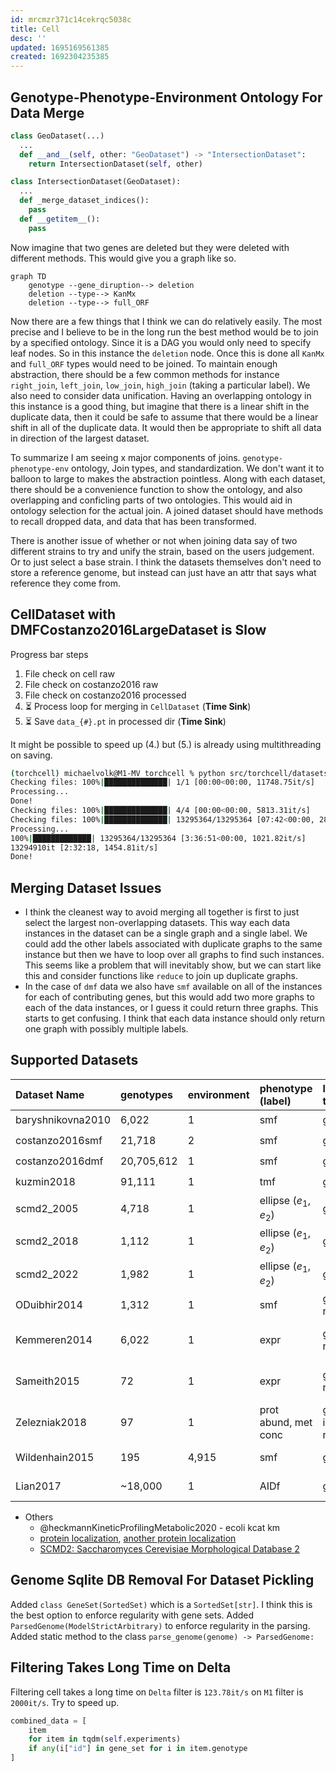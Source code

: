 ```yaml
---
id: mrcmzr371c14cekrqc5038c
title: Cell
desc: ''
updated: 1695169561385
created: 1692304235385
---
```


## Genotype-Phenotype-Environment Ontology For Data Merge

```python
class GeoDataset(...)
  ...
  def __and__(self, other: "GeoDataset") -> "IntersectionDataset":
    return IntersectionDataset(self, other)

class IntersectionDataset(GeoDataset):
  ...
  def _merge_dataset_indices():
    pass
  def __getitem__():
    pass
```

Now imagine that two genes are deleted but they were deleted with different methods. This would give you a graph like so.

```mermaid
graph TD
    genotype --gene_diruption--> deletion
    deletion --type--> KanMx
    deletion --type--> full_ORF
```

Now there are a few things that I think we can do relatively easily. The most precise and I believe to be in the long run the best method would be to join by a specified ontology. Since it is a DAG you would only need to specify leaf nodes. So in this instance the `deletion` node. Once this is done all `KanMx` and `full_ORF` types would need to be joined. To maintain enough abstraction, there should be a few common methods for instance `right_join`, `left_join`, `low_join`, `high_join` (taking a particular label). We also need to consider data unification. Having an overlapping ontology in this instance is a good thing, but imagine that there is a linear shift in the duplicate data, then it could be safe to assume that there would be a linear shift in all of the duplicate data. It would then be appropriate to shift all data in direction of the largest dataset.

To summarize I am seeing x major components of joins. `genotype-phenotype-env` ontology, Join types, and standardization. We don't want it to balloon to large to makes the abstraction pointless. Along with each dataset, there should be a convenience function to show the ontology, and also overlapping and conficling parts of two ontologies. This would aid in ontology selection for the actual join. A joined dataset should have methods to recall dropped data, and data that has been transformed.

There is another issue of whether or not when joining data say of two different strains to try and unify the strain, based on the users judgement. Or to just select a base strain. I think the datasets themselves don't need to store a reference genome, but instead can just have an attr that says what reference they come from.

## CellDataset with DMFCostanzo2016LargeDataset is Slow

Progress bar steps

1. File check on cell raw
2. File check on costanzo2016 raw
3. File check on costanzo2016 processed
4. ⏳ Process loop for merging in `CellDataset` (**Time Sink**)
5. ⏳ Save `data_{#}.pt` in processed dir (**Time Sink**)

It might be possible to speed up (4.) but (5.) is already using multithreading on saving.

```bash
(torchcell) michaelvolk@M1-MV torchcell % python src/torchcell/datasets/cell.py                                                                                                       22:12
Checking files: 100%|██████████████| 1/1 [00:00<00:00, 11748.75it/s]
Processing...
Done!
Checking files: 100%|██████████████| 4/4 [00:00<00:00, 5813.31it/s]
Checking files: 100%|██████████████| 13295364/13295364 [07:42<00:00, 28750.03it/s]
Processing...
100%|█████████████| 13295364/13295364 [3:36:51<00:00, 1021.82it/s]
13294910it [2:32:18, 1454.81it/s]
Done!
```

## Merging Dataset Issues

- I think the cleanest way to avoid merging all together is first to just select the largest non-overlapping datasets. This way each data instances in the dataset can be a single graph and a single label. We could add the other labels associated with duplicate graphs to the same instance but then we have to loop over all graphs to find such instances. This seems like a problem that will inevitably show, but we can start like this and consider functions like `reduce` to join up duplicate graphs.
- In the case of `dmf` data we also have `smf` available on all of the instances for each of contributing genes, but this would add two more graphs to each of the data instances, or I guess it could return three graphs. This starts to get confusing. I think that each data instance should only return one graph with possibly multiple labels.

## Supported Datasets

| Dataset Name      | genotypes  | environment | phenotype (label)             | label type             | description                | supported |
| :---------------- | :--------- | :---------- | :---------------------------- | :--------------------- | :------------------------- | :-------: |
| baryshnikovna2010 | 6,022      | 1           | $\text{smf}$                  | global                 | growth rate                |     ✔️     |
| costanzo2016smf   | 21,718     | 2           | $\text{smf}$                  | global                 | growth rate                |     ✔️     |
| costanzo2016dmf   | 20,705,612 | 1           | $\text{smf}$                  | global                 | growth rate                |     ✔️     |
| kuzmin2018        | 91,111     | 1           | $\text{tmf}$                  | global                 | growth rate                |     ✔️     |
| scmd2_2005        | 4,718      | 1           | $\text{ellipse } (e_1, e_2)$  | global                 | cell morphology            |     ✔️     |
| scmd2_2018        | 1,112      | 1           | $\text{ellipse } (e_1, e_2)$  | global                 | cell morphology            |           |
| scmd2_2022        | 1,982      | 1           | $\text{ellipse } (e_1, e_2)$  | global                 | cell morphology            |           |
| ODuibhir2014      | 1,312      | 1           | $\text{smf}$                  | global, node           | growth rate                |     ✔️     |
| Kemmeren2014      | 6,022      | 1           | $\text{expr}$                 | global, node           | sm microarray expression   |     ✔️     |
| Sameith2015       | 72         | 1           | $\text{expr}$                 | global, node           | dm microarray expression   |     ✔️     |
| Zelezniak2018     | 97         | 1           | $\text{prot abund, met conc}$ | global, incidence node | sm kinase deletion mutants |           |
| Wildenhain2015    | 195        | 4,915       | $\text{smf}$                  | global                 | smf drug tolerance         |           |
| Lian2017          | ~18,000    | 1           | $\text{AIDf}$                 | global                 | AID furfural tolderance    |           |

- Others
  - @heckmannKineticProfilingMetabolic2020 - ecoli kcat km
  - [protein localization](https://www.kaggle.com/datasets/samanemami/yeastcsv), [another protein localization](https://archive.ics.uci.edu/dataset/110/yeast)
  - [SCMD2: Saccharomyces Cerevisiae Morphological Database 2](http://www.yeast.ib.k.u-tokyo.ac.jp/SCMD/)

## Genome Sqlite DB Removal For Dataset Pickling

Added `class GeneSet(SortedSet)`  which is a `SortedSet[str]`. I think this is the best option to enforce regularity with gene sets. Added `ParsedGenome(ModelStrictArbitrary)` to enforce regularity in the parsing. Added static method to the class `parse_genome(genome) -> ParsedGenome:`

## Filtering Takes Long Time on Delta

Filtering cell takes a long time on `Delta` filter is `123.78it/s` on `M1` filter is `2000it/s`. Try to speed up.

```python
combined_data = [
    item
    for item in tqdm(self.experiments)
    if any(i["id"] in gene_set for i in item.genotype
]
```
